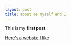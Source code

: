 ```yaml
---
layout: post
title: about me myself and I
---
```


This is my **first post**.

[Here's a website I like](http://seriouseats.com)
